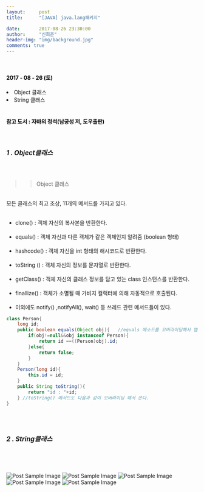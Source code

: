 ```yaml
---
layout:     post
title:      "[JAVA] java.lang패키지"

date:       2017-08-26 23:30:00
author:     "신희준"
header-img: "img/background.jpg"
comments: true
---
```


<head>
 <meta name="robots" content="index,follow">
 </head>
 <head>
  <meta name="description" content="자바의 정석책을 참고하여 요약한 JAVA Lang 패키지">
  </head>

  <head>
   <meta property="og:type" content="website">
   <meta property="og:title" content="JAVA Lang 패키지">
   <meta property="og:description" content="자바의 정석책을 참고하여 요약한 JAVA Lang 패키지">
   <meta property="og:url" content="http://shj7242.github.io/2017/08/26/JAVA7/">

   <meta name="twitter:card" content="summary">
    <meta name="twitter:title" content="JAVA Lang 패키지">
    <meta name="twitter:description" content="자바의 정석책을 참고하여 요약한 JAVA Lang 패키지">
    <meta name="FACEBOOK:domain" content="http://shj7242.github.io/2017/08/26/JAVA7/">
    <meta name="facebook:card" content="summary">
     <meta name="facebook:title" content="JAVA Lang 패키지">
     <meta name="facebook:description" content="자바의 정석책을 참고하여 요약한 JAVA Lang 패키지">
     <meta name="facebook:domain" content="http://shj7242.github.io/2017/08/26/JAVA7/">


   </head>




<br>
<H4 style ="font-weight:bold; color : black">2017 - 08 - 26 (토)</H4>

<li>Object 클래스</li>
<li>String 클래스</li>
<br>
<H4 style ="font-weight:bold; color:black;">참고 도서 : 자바의 정석(남궁성 저, 도우출판)</H4>
<br>

<h5 style = "font-size: 17px; font-weight : bold;">1 . Object클래스</h5>
<br>

<p>

>> Object 클래스

<br>모든 클래스의 최고 조상, 11개의 메서드를 가지고 있다.
<br>
<br>
- clone() : 객체 자신의 복사본을 반환한다.<br><br>
- equals() : 객체 자신과 다른 객체가 같은 객체인지 알려줌 (boolean 형태)<br><br>
- hashcode() : 객체 자신을 int 형태의 해시코드로 반환한다.<br><br>
- toString () : 객체 자신의 정보를 문자열로 반환한다. <br><br>
- getClass() : 객체 자신의 클래스 정보를 담고 있는 class 인스턴스를 반환한다.<br><br>
- finallize() : 객체가 소멸될 때 가비지 컬랙터에 의해 자동적으로 호출된다. <br><br>
- 이외에도 notify() ,notifyAll(), wait() 등 쓰레드 관련 메서드들이 있다.

</p>

~~~java
class Person{
	long id;
	public boolean equals(Object obj){   //equals 메소드를 오버라이딩해서 멤버변수의 값을 비교함.
		if(obj!=null&&obj instanceof Person){
			return id ==((Person)obj).id;
		}else{
			return false;
		}
	}
	Person(long id){
		this.id = id;
	}
	public String toString(){
		return "id : "+id;
	} //toString() 메서드도 다음과 같이 오버라이딩 해서 쓴다.
}
~~~

<br><br>
<h5 style = "font-size: 17px; font-weight : bold;">2 . String클래스</h5>

<br><br>

<img src="{{ site.baseurl }}/img/string1.JPG" alt="Post Sample Image">

<img src="{{ site.baseurl }}/img/string2.JPG" alt="Post Sample Image">

<img src="{{ site.baseurl }}/img/string3.JPG" alt="Post Sample Image">

<img src="{{ site.baseurl }}/img/string4.JPG" alt="Post Sample Image">

<img src="{{ site.baseurl }}/img/String5.JPG" alt="Post Sample Image">
